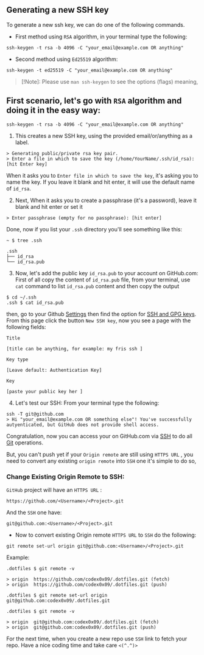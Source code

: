 ## Generating a new SSH key
To generate a new ssh key, we can do one of the following commands.


* First method using `RSA` algorithm, in your terminal type the following:
```
ssh-keygen -t rsa -b 4096 -C "your_email@example.com OR anything"
```

* Second method using `Ed25519` algorithm:
```
ssh-keygen -t ed25519 -C "your_email@example.com OR anything"
```
>[!Note]: Please use `man ssh-keygen` to see the options (flags) meaning,

## First scenario, let's go with `RSA` algorithm and doing it in the easy way:
```
ssh-keygen -t rsa -b 4096 -C "your_email@example.com OR anything"
```
1. This creates a new SSH key, using the provided email/or/anything as a label.
```
> Generating public/private rsa key pair.
> Enter a file in which to save the key (/home/YourName/.ssh/id_rsa): [hit Enter key]
```
When it asks you to `Enter file in which to save the key`, it's asking you to name the key.
If you leave it blank and hit enter, it will use the default name of `id_rsa`.

2. Next, When it asks you to create a passphrase (it's a password), leave it blank and hit enter or set it
```
> Enter passphrase (empty for no passphrase): [hit enter]
```
Done, now if you list your `.ssh` directory you'll see something like this:
```
~ $ tree .ssh

.ssh
├── id_rsa
└── id_rsa.pub
```

3. Now, let's add the public key `id_rsa.pub` to your account on GitHub.com:<br>
First of all copy the content of `id_rsa.pub` file, from your terminal, use `cat` command to list `id_rsa.pub` content and then copy the output
```
$ cd ~/.ssh
.ssh $ cat id_rsa.pub
```

then, go to your Github [Settings](https://github.com/settings/profile) then find the option for [SSH and GPG keys](https://github.com/settings/keys).<br>
From this page click the button `New SSH key`, now you see a page with the following fields:

`Title`
```
[title can be anything, for example: my fris ssh ]
```
`Key type`
```
[Leave default: Authentication Key]
```
`Key`
```
[paste your public key her ]
```

4. Let's test our SSH:
From your terminal type the following:<br>
```
ssh -T git@github.com
> Hi "your_email@example.com OR something else"! You've successfully autyenticated, but GitHub does not provide shell access.
```
Congratulation, now you can access your on GitHub.com via [SSH](https://en.wikipedia.org/wiki/Secure_Shell) to do all [Git](https://www.git-scm.com) operations.

But, you can't push yet if your `Origin remote` are still using `HTTPS URL` ,
you need to convert any existing `origin remote` into `SSH` one it's simple to do so,

### Change Existing Origin Remote to SSH:
`GitHub` project will have an `HTTPS URL` :
```
https://github.com/<Username>/<Project>.git
```

And the `SSH` one have:
```
git@github.com:<Username>/<Project>.git
```

- Now to convert existing Origin remote `HTTPS URL` to `SSH` do the following:
```
git remote set-url origin git@github.com:<Username>/<Project>.git
```

Example:
```
.dotfiles $ git remote -v

> origin  https://github.com/codex0x09/.dotfiles.git (fetch)
> origin  https://github.com/codex0x09/.dotfiles.git (push)

.dotfiles $ git remote set-url origin git@github.com:codex0x09/.dotfiles.git

.dotfiles $ git remote -v

> origin  git@github.com:codex0x09/.dotfiles.git (fetch)
> origin  git@github.com:codex0x09/.dotfiles.git (push)
```
For the next time, when you create a new repo use `SSH` link to fetch your repo.
Have a nice coding time and take care `<(^.^)>`
